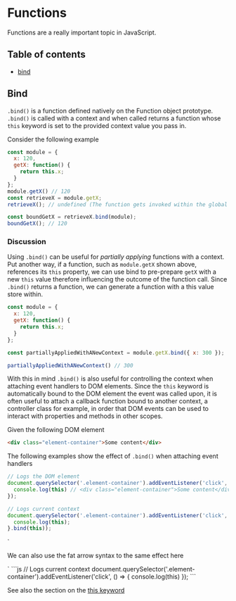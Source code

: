 # Functions
Functions are a really important topic in JavaScript.

## Table of contents

- [bind](#bind)

## Bind
`.bind()` is a function defined natively on the Function object prototype. `.bind()` is called with a context and when called returns a function whose `this` keyword is set to the provided context value you pass in.

Consider the following example
```js
const module = {
  x: 120,
  getX: function() {
    return this.x;
  }
};
module.getX() // 120
const retrieveX = module.getX;
retrieveX(); // undefined (The function gets invoked within the global scope

const boundGetX = retrieveX.bind(module);
boundGetX(); // 120
```

### Discussion
Using `.bind()` can be useful for _partially applying_ functions with a context. Put another way, if a function, such as `module.getX` shown above, references its `this` property, we can use bind to pre-prepare `getX` with a new `this` value therefore influencing the outcome of the function call. Since `.bind()` returns a function, we can generate a function with a this value store within.

```js
const module = {
  x: 120,
  getX: function() {
    return this.x;
  }
};

const partiallyAppliedWithANewContext = module.getX.bind({ x: 300 });

partiallyAppliedWithANewContext() // 300
```

With this in mind `.bind()` is also useful for controlling the context when attaching event handlers to DOM elements. Since the `this` keyword is automatically bound to the DOM element the event was called upon, it is often useful to attach a callback function bound to another context, a controller class for example, in order that DOM events can be used to interact with properties and methods in other scopes.

Given the following DOM element

```html
<div class="element-container">Some content</div>

```
The following examples show the effect of `.bind()` when attaching event handlers
```js
// Logs the DOM element
document.querySelector('.element-container').addEventListener('click', function() {
  console.log(this) // <div class="element-container">Some content</div>
});

// Logs current context
document.querySelector('.element-container').addEventListener('click', function() {
  console.log(this);
}.bind(this));

```
`<aside class="notice">
We can also use the fat arrow syntax to the same effect here
</aside>`
```js
// Logs current context
document.querySelector('.element-container').addEventListener('click', () => {
  console.log(this)
});
```

See also the section on the [this keyword](https://github.com/kojinkai/js-handbook/tree/master/this)
